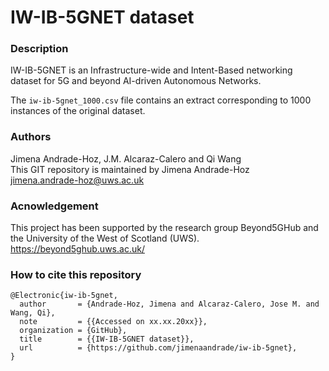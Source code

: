 # IW-IB-5GNET dataset
### Description
IW-IB-5GNET is an Infrastructure-wide and Intent-Based networking dataset for 5G and beyond AI-driven Autonomous Networks.

The `iw-ib-5gnet_1000.csv` file contains an extract corresponding to 1000 instances of the original dataset.

### Authors
Jimena Andrade-Hoz, J.M. Alcaraz-Calero and Qi Wang \
This GIT repository is maintained by Jimena Andrade-Hoz \
jimena.andrade-hoz@uws.ac.uk


### Acnowledgement
This project has been supported by the research group Beyond5GHub and the University of the West of Scotland (UWS).
https://beyond5ghub.uws.ac.uk/

### How to cite this repository
```
@Electronic{iw-ib-5gnet,
  author       = {Andrade-Hoz, Jimena and Alcaraz-Calero, Jose M. and Wang, Qi},
  note         = {{Accessed on xx.xx.20xx}},
  organization = {GitHub},
  title        = {{IW-IB-5GNET dataset}},
  url          = {https://github.com/jimenaandrade/iw-ib-5gnet},
}
```
